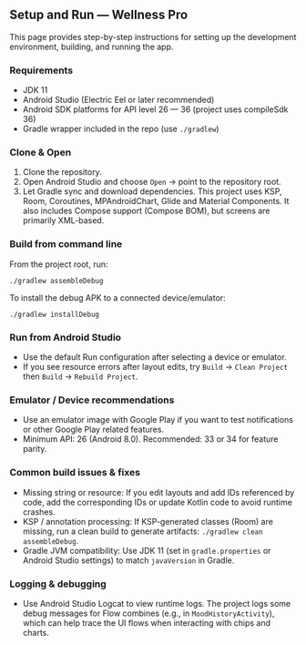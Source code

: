 ## Setup and Run — Wellness Pro

This page provides step-by-step instructions for setting up the development environment, building, and running the app.

### Requirements
- JDK 11
- Android Studio (Electric Eel or later recommended)
- Android SDK platforms for API level 26 — 36 (project uses compileSdk 36)
- Gradle wrapper included in the repo (use `./gradlew`)

### Clone & Open
1. Clone the repository.
2. Open Android Studio and choose `Open` → point to the repository root.
3. Let Gradle sync and download dependencies. This project uses KSP, Room, Coroutines, MPAndroidChart, Glide and Material Components. It also includes Compose support (Compose BOM), but screens are primarily XML-based.

### Build from command line
From the project root, run:

```pwsh
./gradlew assembleDebug
```

To install the debug APK to a connected device/emulator:

```pwsh
./gradlew installDebug
```

### Run from Android Studio
- Use the default Run configuration after selecting a device or emulator.
- If you see resource errors after layout edits, try `Build` → `Clean Project` then `Build` → `Rebuild Project`.

### Emulator / Device recommendations
- Use an emulator image with Google Play if you want to test notifications or other Google Play related features.
- Minimum API: 26 (Android 8.0). Recommended: 33 or 34 for feature parity.

### Common build issues & fixes
- Missing string or resource: If you edit layouts and add IDs referenced by code, add the corresponding IDs or update Kotlin code to avoid runtime crashes.
- KSP / annotation processing: If KSP-generated classes (Room) are missing, run a clean build to generate artifacts: `./gradlew clean assembleDebug`.
- Gradle JVM compatibility: Use JDK 11 (set in `gradle.properties` or Android Studio settings) to match `javaVersion` in Gradle.

### Logging & debugging
- Use Android Studio Logcat to view runtime logs. The project logs some debug messages for Flow combines (e.g., in `MoodHistoryActivity`), which can help trace the UI flows when interacting with chips and charts.
